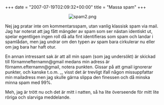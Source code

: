 +++
date = "2007-07-19T02:09:32+00:00"
title = "Massa spam"
+++

<p style="text-align: center">
  <img src="http://cdn.junkpile.se/2007/07/spam2.png" alt="spam2.png" />
</p>

Nej jag pratar inte om kommentarsspam, utan vanlig klassisk spam via mail. Jag har noterat att jag fått mängder av spam som ser nästan identiskt ut, spelar egentligen ingen roll då alla fint identifieras som spam och landar i spamlådan, men jag undrar om den typen av spam bara cirkulerar nu eller om jag bara har haft otur.

En annan intressant sak är att all min spam (som jag undersökt) är skickad till förnamnefternamn@gmail medans min adress är förnamn.efternamn@gmail, notera punkten. Gissar på att gmail ignorerar punkter, och kanske t.o.m. _, visst det är trevligt ifall någon missuppfattar min mailadress men jag skulle gärna slippa den finessen och då minska minna spam med 99%.

Meh, jag är trött nu och det är mitt i natten, så ha lite överseende för mitt lite röriga och slarviga meddelande.

<small></small>
